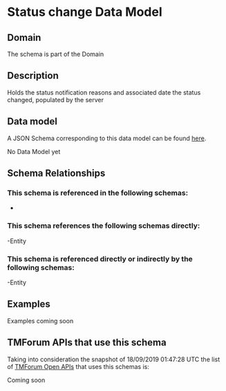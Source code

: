 # Status change Data Model

## Domain

The  schema is part of the  Domain

## Description

Holds the status notification reasons and associated date the status changed, populated by the server

## Data model

A JSON Schema corresponding to this data model can be found
[here](https://github.com/tmforum-rand/schemas/blob/master/Common/StatusChange.schema.json).

No Data Model yet

## Schema Relationships

### This schema is referenced in the following schemas:

-

### This schema references the following schemas directly:

-Entity

### This schema is referenced directly or indirectly by the following schemas:

-Entity



## Examples

Examples coming soon

## TMForum APIs that use this schema

Taking into consideration the snapshot of 18/09/2019 01:47:28 UTC the list of [TMForum Open APIs](https://www.tmforum.org/open-apis/) that uses this schemas is:

Coming soon